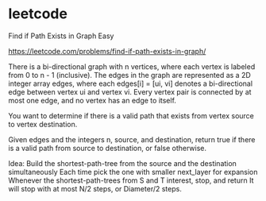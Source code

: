 # leetcode
Find if Path Exists in Graph Easy

https://leetcode.com/problems/find-if-path-exists-in-graph/

There is a bi-directional graph with n vertices, where each vertex is labeled from 0 to n - 1 (inclusive). The edges in the graph are represented as a 2D integer array edges, where each edges[i] = [ui, vi] denotes a bi-directional edge between vertex ui and vertex vi. Every vertex pair is connected by at most one edge, and no vertex has an edge to itself.

You want to determine if there is a valid path that exists from vertex source to vertex destination.

Given edges and the integers n, source, and destination, return true if there is a valid path from source to destination, or false otherwise.

Idea:
Build the shortest-path-tree from the source and the destination simultaneously
Each time pick the one with smaller next_layer for expansion
Whenever the shortest-path-trees from S and T interest, stop, and return
It will stop with at most N/2 steps, or Diameter/2 steps. 
